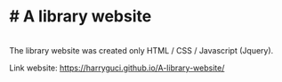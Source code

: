 <h1># A library website</h1>
<p><br>The library website was created only HTML / CSS / Javascript (Jquery).</p>
<p>Link website: <a href="https://harryguci.github.io/A-library-website/">https://harryguci.github.io/A-library-website/</a></p>

